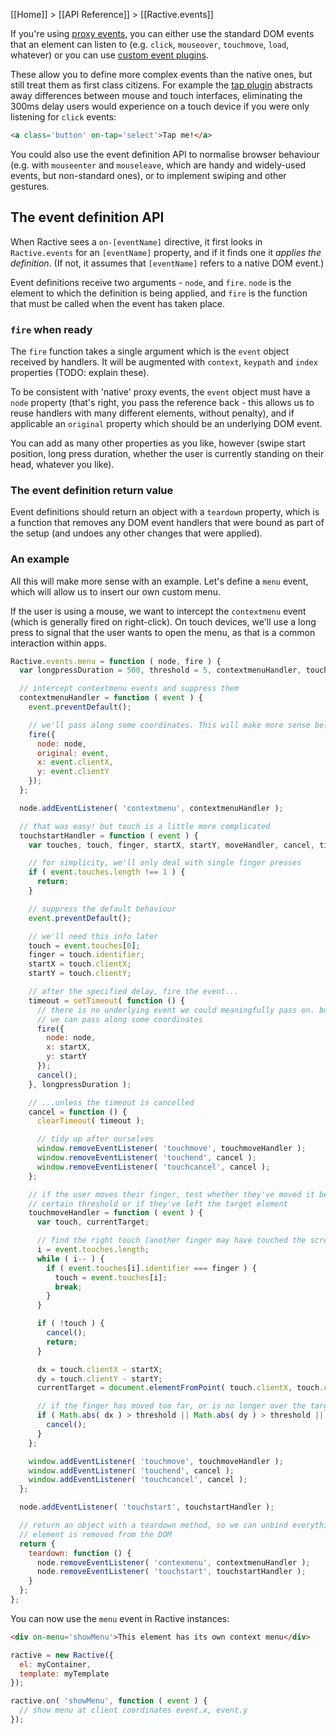 [[Home]] > [[API Reference]] > [[Ractive.events]]

If you're using [proxy events](events#on-events), you can either use the standard DOM events that an element can listen to (e.g. `click`, `mouseover`, `touchmove`, `load`, whatever) or you can use [custom event plugins](plugins#events).

These allow you to define more complex events than the native ones, but still treat them as first class citizens. For example the [tap plugin](ractivejs.github.io/Ractive-events-tap/) abstracts away differences between mouse and touch interfaces, eliminating the 300ms delay users would experience on a touch device if you were only listening for `click` events:

```html
<a class='button' on-tap='select'>Tap me!</a>
```

You could also use the event definition API to normalise browser behaviour (e.g. with `mouseenter` and `mouseleave`, which are handy and widely-used events, but non-standard ones), or to implement swiping and other gestures.


## The event definition API

When Ractive sees a `on-[eventName]` directive, it first looks in `Ractive.events` for an `[eventName]` property, and if it finds one it *applies the definition*. (If not, it assumes that `[eventName]` refers to a native DOM event.)

Event definitions receive two arguments - `node`, and `fire`. `node` is the element to which the definition is being applied, and `fire` is the function that must be called when the event has taken place.

### `fire` when ready

The `fire` function takes a single argument which is the `event` object received by handlers. It will be augmented with `context`, `keypath` and `index` properties (TODO: explain these).

To be consistent with 'native' proxy events, the `event` object must have a `node` property (that's right, you pass the reference back - this allows us to reuse handlers with many different elements, without penalty), and if applicable an `original` property which should be an underlying DOM event.

You can add as many other properties as you like, however (swipe start position, long press duration, whether the user is currently standing on their head, whatever you like).

### The event definition return value

Event definitions should return an object with a `teardown` property, which is a function that removes any DOM event handlers that were bound as part of the setup (and undoes any other changes that were applied).

### An example

All this will make more sense with an example. Let's define a `menu` event, which will allow us to insert our own custom menu.

If the user is using a mouse, we want to intercept the `contextmenu` event (which is generally fired on right-click). On touch devices, we'll use a long press to signal that the user wants to open the menu, as that is a common interaction within apps.

```js
Ractive.events.menu = function ( node, fire ) {
  var longpressDuration = 500, threshold = 5, contextmenuHandler, touchstartHandler;

  // intercept contextmenu events and suppress them
  contextmenuHandler = function ( event ) {
    event.preventDefault();

    // we'll pass along some coordinates. This will make more sense below
    fire({
      node: node,
      original: event,
      x: event.clientX,
      y: event.clientY
    });
  };

  node.addEventListener( 'contextmenu', contextmenuHandler );

  // that was easy! but touch is a little more complicated
  touchstartHandler = function ( event ) {
    var touches, touch, finger, startX, startY, moveHandler, cancel, timeout;

    // for simplicity, we'll only deal with single finger presses
    if ( event.touches.length !== 1 ) {
      return;
    }

    // suppress the default behaviour
    event.preventDefault();

    // we'll need this info later
    touch = event.touches[0];
    finger = touch.identifier;
    startX = touch.clientX;
    startY = touch.clientY;

    // after the specified delay, fire the event...
    timeout = setTimeout( function () {
      // there is no underlying event we could meaningfully pass on. but
      // we can pass along some coordinates
      fire({
        node: node,
        x: startX,
        y: startY
      });
      cancel();
    }, longpressDuration );

    // ...unless the timeout is cancelled
    cancel = function () {
      clearTimeout( timeout );

      // tidy up after ourselves
      window.removeEventListener( 'touchmove', touchmoveHandler );
      window.removeEventListener( 'touchend', cancel );
      window.removeEventListener( 'touchcancel', cancel );
    };

    // if the user moves their finger, test whether they've moved it beyond a
    // certain threshold or if they've left the target element
    touchmoveHandler = function ( event ) {
      var touch, currentTarget;

      // find the right touch (another finger may have touched the screen)
      i = event.touches.length;
      while ( i-- ) {
        if ( event.touches[i].identifier === finger ) {
          touch = event.touches[i];
          break;
        }
      }

      if ( !touch ) {
        cancel();
        return;
      }

      dx = touch.clientX - startX;
      dy = touch.clientY - startY;
      currentTarget = document.elementFromPoint( touch.clientX, touch.clientY );

      // if the finger has moved too far, or is no longer over the target, cancel
      if ( Math.abs( dx ) > threshold || Math.abs( dy ) > threshold || !el.contains( currentTarget ) ) {
        cancel();
      }
    };

    window.addEventListener( 'touchmove', touchmoveHandler );
    window.addEventListener( 'touchend', cancel );
    window.addEventListener( 'touchcancel', cancel );
  };

  node.addEventListener( 'touchstart', touchstartHandler );

  // return an object with a teardown method, so we can unbind everything when the
  // element is removed from the DOM
  return {
    teardown: function () {
      node.removeEventListener( 'contexmenu', contextmenuHandler );
      node.removeEventListener( 'touchstart', touchstartHandler );
    }
  };
};
```

You can now use the `menu` event in Ractive instances:

```html
<div on-menu='showMenu'>This element has its own context menu</div>
```

```js
ractive = new Ractive({
  el: myContainer,
  template: myTemplate
});

ractive.on( 'showMenu', function ( event ) {
  // show menu at client coordinates event.x, event.y
});
```
